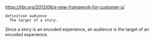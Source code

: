 
https://hbr.org/2013/06/a-new-framework-for-customer-s/

```
definition audience
  The target of a story.
```

Since a story is an encoded experience, an audience is the target of an encoded experience.
